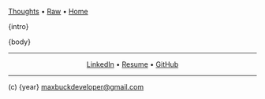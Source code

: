 


<p align=right>
  
  <a href='fb-highlights.html'>Thoughts</a>
  •
  <a href={raw}>Raw</a>
  •
  <a href='index.html'>Home</a>
  
</p>




{intro}

{body}





---

<p align=center>
  <a href='https://www.linkedin.com/pub/max-buck/8b/5b8/a9'>LinkedIn</a>
  •
  <a href='resume.html'>Resume</a>
  •
  <a href='https://github.com/buckmaxwell'>GitHub</a>

</p>

---

(c) {year} maxbuckdeveloper@gmail.com
